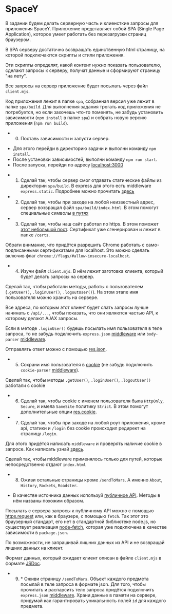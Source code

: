 # SpaceY

В задании будем делать серверную часть и клиенсткие запросы для приложения SpaceY.
Приложение представляет собой SPA (Single Page Application), которое умеет работать без перезагрузки страниц браузером.

В SPA серверу достаточно возвращать единственную html страницу, на которой подключаются скрипты и стили приложения.

Эти скрипты определят, какой контент нужно показать пользователю, сделают запросы к серверу,
получат данные и сформируют страницу "на лету".

Все запросы на сервер приложение будет посылать через файл `client.mjs`.

Код приложения лежит в папке `spa`, собранная версия уже лежит в папке `spa/build`.
Для выполнения задания трогать код приложения не потребуется, но если захочешь что-то поменять,
не забудь установить зависимости (`npm install` в папке `spa`) и собрать новую версию приложения (`npm run build`).

+ 0. Поставь зависимости и запусти сервер.

- Для этого перейди в директорию задачи и выполни команду `npm install`.
- После установки зависимостей, выполни команду `npm run start`.
- После запуска, перейди по адресу [localhost:3000](http://localhost:3000)

+ 1. Сделай так, чтобы сервер смог отдавать статические файлы из директории `spa/build`.
     В express для этого есть middleware `express.static`. Подробнее можно прочитать [здесь](https://expressjs.com/en/starter/static-files.html)

+ 2. Сделай так, чтобы при заходе на любой неизвестный адрес, сервер возвращал файл `spa/build/index.html`.
     В этом помогут специальные символы [в путях](https://expressjs.com/en/guide/routing.html#route-paths)

+ 3. Сделай так, чтобы наш сайт работал по https. В этом поможет [этот небольшой пост](https://timonweb.com/posts/running-expressjs-server-over-https/).
     Сертификат уже сгенерирован и лежит в папке `/certs`.

Обрати внимание, что придётся разрешить Chrome работать с само-подписанными сертификатами для localhost.
Это можно сделать включив флаг `chrome://flags/#allow-insecure-localhost`.

+ 4. Изучи файл `client.mjs`. В нём лежит заготовка клиента, который будет делать запросы на сервер.

Сделай так, чтобы работали методы, работы с пользователем (`.getUser()`, `.loginUser()`, `.logoutUser()`).
На этом этапе имя пользователя можно хранить на сервере.

Все адреса, по которым этот клиент будет слать запросы лучше начинать с `/api/...`,
чтобы показать, что они являются частью API, к которому делают AJAX запросы.

Если в методе `.loginUser()` будешь посылать имя пользователя в теле запроса,
то не забудь подключить `express.json` [middleware](https://expressjs.com/en/4x/api.html#express.json)
или `body-parser` [middleware](https://expressjs.com/en/resources/middleware/body-parser.html).

Отправлять ответ можно с помощью [res.json](https://expressjs.com/en/4x/api.html#res.json).

+ 5. Сохрани имя пользователя в [cookie](https://expressjs.com/en/4x/api.html#req.cookies)
     (не забудь подключить `cookie-parser` [middleware](https://expressjs.com/en/resources/middleware/cookie-parser.html)).

Сделай так, чтобы методы `.getUser()`, `.loginUser()`, `.logoutUser()` работали с cookie

+ 6. Сделай так, чтобы cookie с именем пользователя была `HttpOnly`, `Secure`, и имела `SameSite` политику `Strict`.
     В этом помогут дополнительные опции [res.cookie](https://expressjs.com/en/4x/api.html#res.cookie).

+ 7. Сделай так, чтобы при заходе на любой роут приложения, кроме api, статики и `/login` без cookie
     происходил редирект на страницу `/login`.

Для этого придётся написать `middleware` и проверять наличие cookie в запросе.
Как написать узнай [здесь](https://expressjs.com/en/guide/writing-middleware.html).

Сделай так, чтобы middleware применялось только для путей, которые непосредственно отдают `index.html`

+ 8. Оживи остальные страницы кроме `/sendToMars`. А именно `About`, `History`, `Rockets`, `Roadster`.

+ В качестве источника данных используй [публичное API](https://docs.spacexdata.com/). Методы в нём названы похожим образом.

Посылать с сервера запросы к публичному API можно с помощью [https.request](https://nodejs.org/api/https.html#https_https_request_url_options_callback)
или, как в браузере, с помощью `fetch`. Так этот это браузерный стандарт, его нет в стандартной библиотеке node.js,
но существует реализация [node-fetch](https://github.com/bitinn/node-fetch),
которая уже подключена в качестве зависимости в `package.json`.

По возможности, не запрашивай лишних данных из API и не возвращай лишних данных на клиент.

Формат данных, который ожидает клиент описан в файле `client.mjs` в формате [JSDoc](https://jsdoc.app/).

+ 9. \* Оживи страницу `/sendToMars`. Объект каждого предмета посылай в теле запроса в формате json.
     Для того, чтобы прочитать и распарсить тело запроса придётся подключить `express.json` [middleware](https://expressjs.com/en/4x/api.html#express.json).
     Храни данные в памяти на сервере, придумай как гарантировать уникальность полей `id` для каждого предмета.
